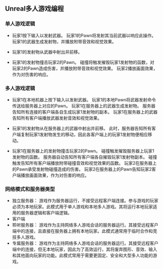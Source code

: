 ## Unreal多人游戏编程

### 单人游戏逻辑

- 玩家1按下输入以发射武器。
玩家1的Pawn将发射其当前武器以响应此操作。
玩家1的武器生成发射物，并播放附带音效和视觉效果。

- 玩家1的发射物从武器中射出并前移。

- 玩家1的发射物撞击玩家2的Pawn。
碰撞将触发摧毁玩家1发射物的函数，对玩家2的Pawn造成伤害，并播放附带音效和视觉效果。
玩家2播放画面效果，作为对伤害的响应。

### 多人游戏逻辑

- 玩家1在本地机器上按下输入以发射武器。
玩家1的本地Pawn将武器发射命令传送给服务器上对应的Pawn。
玩家1在服务器上的武器生成发射物。
服务器告知所有连接的客户端各自生成玩家1发射物的副本。
玩家1在服务器上的武器告知所有客户端播放武器发射音效和视觉效果。

- 玩家1的发射物从在服务器上的武器中射出并前移。
此时，服务器告知所有客户端复制玩家1发射物发生的移动，因此各客户端上的玩家1发射物便相应移动。

- 玩家1在服务器上的发射物撞击玩家2的Pawn。
碰撞触发摧毁服务器上玩家1发射物的函数。
服务器自动告知所有客户端各自摧毁玩家1发射物副本。
碰撞触发告知所有客户端播放附带碰撞音效和视觉效果的函数。
玩家2在服务器上的Pawn承受发射物碰撞造成的伤害。
玩家2在服务器上的Pawn告知玩家2客户端播放画面效果，作为对伤害的响应。

###  网络模式和服务器类型

- 独立服务器：
游戏作为服务器运行，不接受远程客户端连接。参与游戏的玩家必须为本地玩家。此模式用于单人游戏和本地多人游戏。其将运行本地玩家适用的服务器逻辑和客户端逻辑。
- 客户端
- 聆听服务器：
游戏作为主持网络多人游戏会话的服务器运行。其接受远程客户端中的连接，且直接在服务器上拥有本地玩家。此模式通常用于临时合作和竞技多人游戏。  
- 专属服务器：
游戏作为主持网络多人游戏会话的服务器运行。其接受远程客户端中的连接，但无本地玩家，因此为了高效运行，其将废弃图形、音效、输入和其他面向玩家的功能。此模式常用于需要更固定、安全和大型多人功能的游戏。  